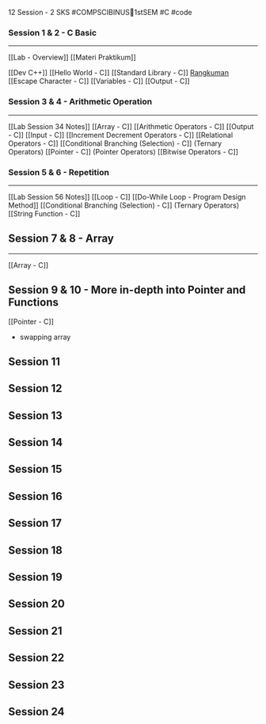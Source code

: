 12 Session - 2 SKS
#COMPSCIBINUS🏫1stSEM #C #code 

### Session 1 & 2 - C Basic
---
[[Lab - Overview]]
[[Materi Praktikum]]

[[Dev C++]]
[[Hello World - C]]
[[Standard Library - C]]
[Rangkuman](file:///C:\Users\vince\Documents\BINUS\Assignments\Semester%201\File%20Header%20&%20Struktur%20Dasar%20C++.docx)
[[Escape Character - C]]
[[Variables - C]]
[[Output - C]]

### Session 3 & 4 - Arithmetic Operation
---
[[Lab Session 34 Notes]]
[[Array - C]]
[[Arithmetic Operators - C]]
[[Output - C]]
[[Input - C]]
[[Increment Decrement Operators - C]]
[[Relational Operators - C]]
[[Conditional Branching (Selection) - C]] (Ternary Operators)
[[Pointer - C]] (Pointer Operators)
[[Bitwise Operators - C]]

### Session 5 & 6 - Repetition
---
[[Lab Session 56 Notes]]
[[Loop - C]]
[[Do-While Loop - Program Design Method]]
[[Conditional Branching (Selection) - C]] (Ternary Operators)
[[String Function - C]]
## Session 7 & 8 - Array
---
[[Array - C]]

## Session 9 & 10 - More in-depth into Pointer and Functions
[[Pointer - C]]
- swapping array

## Session 11
## Session 12
## Session 13
## Session 14
## Session 15
## Session 16
## Session 17
## Session 18
## Session 19
## Session 20
## Session 21
## Session 22
## Session 23
## Session 24

